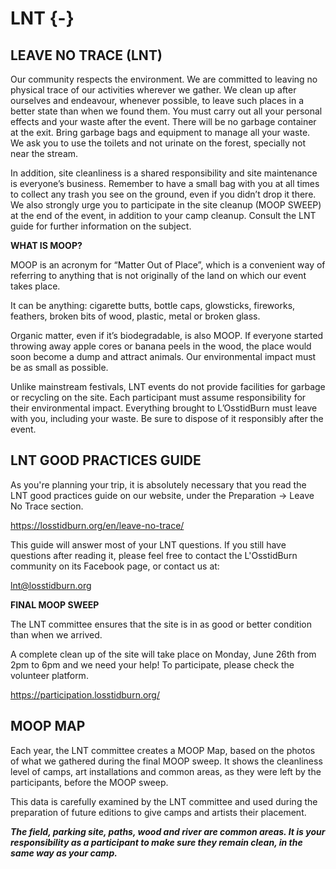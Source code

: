 # LNT {-}


<h2><span> LEAVE NO TRACE (LNT) </span></h2> 


Our community respects the environment. We are committed to leaving no physical trace of our activities wherever we gather. We clean up after ourselves and endeavour, whenever possible, to leave such places in a better state than when we found them. You must carry out all your personal effects and your waste after the event. There will be no garbage container at the exit. Bring garbage bags and equipment to manage all your waste. We ask you to use the toilets and not urinate on the forest, specially not near the stream. 

In addition, site cleanliness is a shared responsibility and site maintenance is everyone’s business. Remember to have a small bag with you at all times to collect any trash you see on the ground, even if you didn’t drop it there. We also strongly urge you to participate in the site cleanup (MOOP SWEEP) at the end of the event, in addition to your camp cleanup. Consult the LNT guide for further information on the subject.



**WHAT IS MOOP?**

MOOP is an acronym for “Matter Out of Place”, which is a convenient way of referring to anything that is not originally of the land on which our event takes place.

It can be anything: cigarette butts, bottle caps, glowsticks, fireworks, feathers, broken bits of wood, plastic, metal or broken glass.

Organic matter, even if it’s biodegradable, is also MOOP. If everyone started throwing away apple cores or banana peels in the wood, the place would soon become a dump and attract animals. Our environmental impact must be as small as possible.

Unlike mainstream festivals, LNT events do not provide facilities for garbage or recycling on the site. Each participant must assume responsibility for their environmental impact. Everything brought to L’OsstidBurn must leave with you, including your waste. Be sure to dispose of it responsibly after the event.


<h2><span>LNT GOOD PRACTICES GUIDE</span></h2>

As you're planning your trip, it is absolutely necessary that you read the LNT good practices guide on our website, under the Preparation -> Leave No Trace section.

https://losstidburn.org/en/leave-no-trace/

This guide will answer most of your LNT questions. If you still have questions after reading it, please feel free to contact the L'OsstidBurn community on its Facebook page, or contact us at: 

lnt@losstidburn.org

**FINAL MOOP SWEEP**

The LNT committee ensures that the site is in as good or better condition than when we arrived.

A complete clean up of the site will take place on Monday, June 26th from 2pm to 6pm and we need your help! To participate, please check the volunteer platform.

https://participation.losstidburn.org/

<h2><span>MOOP MAP</span></h2>

Each year, the LNT committee creates a MOOP Map, based on the photos of what we gathered during the final MOOP sweep. It shows the cleanliness level of camps, art installations and common areas, as they were left by the participants, before the MOOP sweep.

This data is carefully examined by the LNT committee and used during the preparation of future editions to give camps and artists their placement.

**_The field, parking site, paths, wood and river are common areas. It is your responsibility as a participant to make sure they remain clean, in the same way as your camp._**

